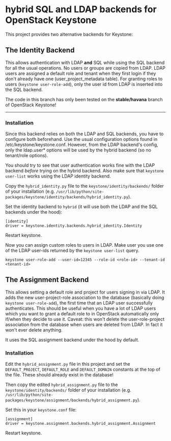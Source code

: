 # hybrid SQL and LDAP backends for OpenStack Keystone

This project provides two alternative backends for Keystone:

## The Identity Backend

This allows authentication with LDAP **and** SQL while using the SQL backend for all the usual operations. No users or groups are copied from LDAP. LDAP users are assigned a default role and tenant when they first login if they don't already have one (user_project_metadata table). For granting roles to users (`keystone user-role-add`), only the user id from LDAP is inserted into the SQL backend.

The code in this branch has only been tested on the **stable/havana** branch of OpenStack Keystone!

* * *

### Installation

Since this backend relies on both the LDAP and SQL backends, you have to configure both beforehand. Use the usual configuration options found in /etc/keystone/keystone.conf. However, from the LDAP backend's config, only the ldap.user* options will be used by the hybrid backend (so no tenant/role options).

You should try to see that user authentication works fine with the LDAP backend *before* trying on the hybrid backend. Also make sure that `keystone user-list` works using the LDAP identity backend.

Copy the `hybrid_identity.py` file to the `keystone/identity/backends/` folder of your installation (e.g. `/usr/lib/python/site-packages/keystone/identity/backends/hybrid_identity.py`).

Set the identity backend to `hybrid` (it will use both the LDAP and the SQL backends under the hood):

```
[identity]
driver = keystone.identity.backends.hybrid_identity.Identity
```

Restart keystone.

Now you can assign custom roles to users in LDAP. Make user you use one of the LDAP user-ids returned by the `keystone user-list` query.

```
keystone user-role-add --user-id=12345 --role-id <role-id> --tenant-id <tenant-id>
```


## The Assignment Backend

This allows setting a default role and project for users signing in via LDAP. It adds the new user-project-role association to the database (basically doing `keystone user-role-add`), the first time that an LDAP user successfully authenticates. This should be useful when you have a lot of LDAP users which you want to grant a default role to in OpenStack automatically only if/when they decide to use it. Caveat: this won't delete the user-role-project association from the database when users are deleted from LDAP. In fact it won't ever delete anything.

It uses the SQL assignment backend under the hood by default.


### Installation

Edit the `hybrid_assignment.py` file in this project and set the `DEFAULT_PROJECT`, `DEFAULT_ROLE` and `DEFAULT_DOMAIN` constants at the top of the file. These should already exist in the database!

Then copy the edited `hybrid_assignment.py` file to the `keystone/identity/backends/` folder of your installation (e.g. `/usr/lib/python/site-packages/keystone/assignment/backends/hybrid_assignment.py`).


Set this in your `keystone.conf` file:

```
[assignment]
driver = keystone.assignment.backends.hybrid_assignment.Assignment
```

Restart keystone.
